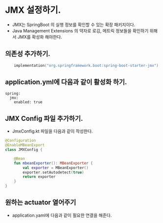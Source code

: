 # JMX 설정하기. 

- JMX는 SpringBoot 의 실행 정보를 확인할 수 있는 확장 패키지이다. 
- Java Management Extensions 의 약자로 로깅, 메트릭 정보들을 확인하기 위해서 JMX를 확성화 해야한다. 

## 의존성 추가하기. 

```kt
    implementation("org.springframework.boot:spring-boot-starter-jmx")

```

## application.yml에 다음과 같이 활성화 하기. 

```shell
spring:
  jmx:
    enabled: true
```

## JMX Config 파일 추가하기. 

- JmxConfig.kt 파일을 다음과 같이 작성한다. 

```kt
@Configuration
@EnableMBeanExport
class JMXConfig {

    @Bean
    fun mbeanExporter(): MBeanExporter {
        val exporter = MBeanExporter()
        exporter.setAutodetect(true)
        return exporter
    }
}
```

## 원하는 actuator 열어주기

- application.yaml에 다음과 같이 필요한 연결을 해준다. 

```yaml

```

